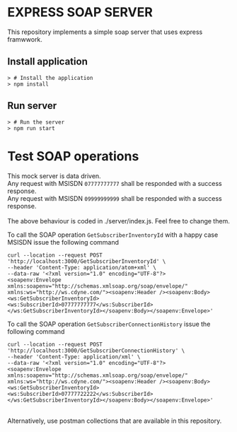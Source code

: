 # EXPRESS SOAP SERVER

This repository implements a simple soap server that uses express framwwork.

## Install application
```
> # Install the application
> npm install
```

## Run server
```
> # Run the server
> npm run start
```

# Test SOAP operations
This mock server is data driven.<BR>
Any request with MSISDN `07777777777` shall be responded with a success response.<BR>
Any request with MSISDN `09999999999` shall be responded with a success response.<BR> 
<BR>
The above behaviour is coded in ./server/index.js. Feel free to change them.<BR>

To call the SOAP operation `GetSubscriberInventoryId` with a happy case MSISDN issue the following command

```
curl --location --request POST 'http://localhost:3000/GetSubscriberInventoryId' \
--header 'Content-Type: application/atom+xml' \
--data-raw '<?xml version="1.0" encoding="UTF-8"?>
<soapenv:Envelope xmlns:soapenv="http://schemas.xmlsoap.org/soap/envelope/" xmlns:ws="http://ws.cdyne.com/"><soapenv:Header /><soapenv:Body><ws:GetSubscriberInventoryId><ws:SubscriberId>07777777777</ws:SubscriberId></ws:GetSubscriberInventoryId></soapenv:Body></soapenv:Envelope>'
```

To call the SOAP operation `GetSubscriberConnectionHistory` issue the following command

```
curl --location --request POST 'http://localhost:3000/GetSubscriberConnectionHistory' \
--header 'Content-Type: application/xml' \
--data-raw '<?xml version="1.0" encoding="UTF-8"?>
<soapenv:Envelope xmlns:soapenv="http://schemas.xmlsoap.org/soap/envelope/" xmlns:ws="http://ws.cdyne.com/"><soapenv:Header /><soapenv:Body><ws:GetSubscriberInventoryId><ws:SubscriberId>07777722222</ws:SubscriberId></ws:GetSubscriberInventoryId></soapenv:Body></soapenv:Envelope>'
```
<BR>
Alternatively, use postman collections that are available in this repository.